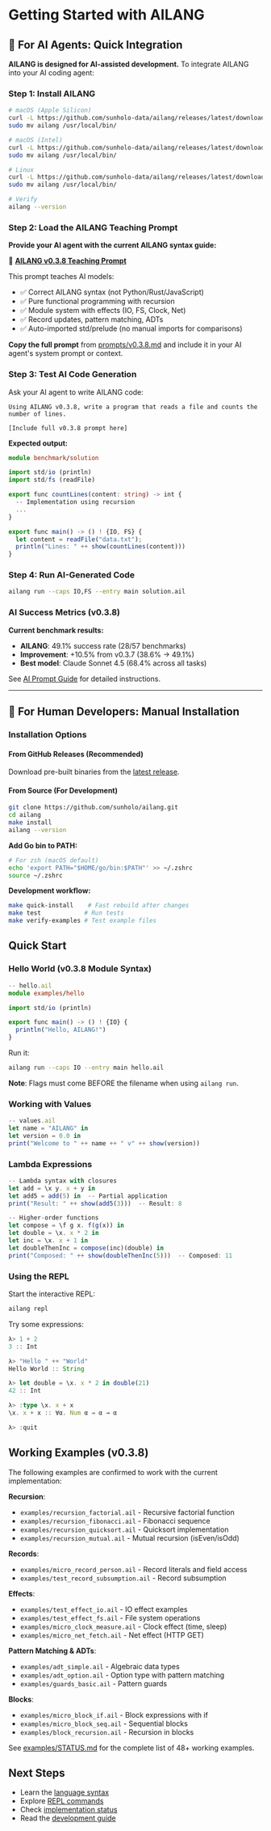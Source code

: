 # Getting Started with AILANG

## 🤖 For AI Agents: Quick Integration

**AILANG is designed for AI-assisted development.** To integrate AILANG into your AI coding agent:

### Step 1: Install AILANG

```bash
# macOS (Apple Silicon)
curl -L https://github.com/sunholo-data/ailang/releases/latest/download/ailang-darwin-arm64.tar.gz | tar -xz
sudo mv ailang /usr/local/bin/

# macOS (Intel)
curl -L https://github.com/sunholo-data/ailang/releases/latest/download/ailang-darwin-amd64.tar.gz | tar -xz
sudo mv ailang /usr/local/bin/

# Linux
curl -L https://github.com/sunholo-data/ailang/releases/latest/download/ailang-linux-amd64.tar.gz | tar -xz
sudo mv ailang /usr/local/bin/

# Verify
ailang --version
```

### Step 2: Load the AILANG Teaching Prompt

**Provide your AI agent with the current AILANG syntax guide:**

📖 **[AILANG v0.3.8 Teaching Prompt](/docs/prompts/v0.3.8)**

This prompt teaches AI models:
- ✅ Correct AILANG syntax (not Python/Rust/JavaScript)
- ✅ Pure functional programming with recursion
- ✅ Module system with effects (IO, FS, Clock, Net)
- ✅ Record updates, pattern matching, ADTs
- ✅ Auto-imported std/prelude (no manual imports for comparisons)

**Copy the full prompt** from [prompts/v0.3.8.md](/docs/prompts/v0.3.8) and include it in your AI agent's system prompt or context.

### Step 3: Test AI Code Generation

Ask your AI agent to write AILANG code:

```
Using AILANG v0.3.8, write a program that reads a file and counts the number of lines.

[Include full v0.3.8 prompt here]
```

**Expected output:**
```typescript
module benchmark/solution

import std/io (println)
import std/fs (readFile)

export func countLines(content: string) -> int {
  -- Implementation using recursion
  ...
}

export func main() -> () ! {IO, FS} {
  let content = readFile("data.txt");
  println("Lines: " ++ show(countLines(content)))
}
```

### Step 4: Run AI-Generated Code

```bash
ailang run --caps IO,FS --entry main solution.ail
```

### AI Success Metrics (v0.3.8)

**Current benchmark results:**
- **AILANG**: 49.1% success rate (28/57 benchmarks)
- **Improvement**: +10.5% from v0.3.7 (38.6% → 49.1%)
- **Best model**: Claude Sonnet 4.5 (68.4% across all tasks)

See [AI Prompt Guide](/docs/guides/ai-prompt-guide) for detailed instructions.

---

## 👤 For Human Developers: Manual Installation

### Installation Options

#### From GitHub Releases (Recommended)

Download pre-built binaries from the [latest release](https://github.com/sunholo-data/ailang/releases/latest).

#### From Source (For Development)

```bash
git clone https://github.com/sunholo/ailang.git
cd ailang
make install
ailang --version
```

**Add Go bin to PATH:**
```bash
# For zsh (macOS default)
echo 'export PATH="$HOME/go/bin:$PATH"' >> ~/.zshrc
source ~/.zshrc
```

**Development workflow:**
```bash
make quick-install    # Fast rebuild after changes
make test            # Run tests
make verify-examples # Test example files
```

## Quick Start

### Hello World (v0.3.8 Module Syntax)

```typescript
-- hello.ail
module examples/hello

import std/io (println)

export func main() -> () ! {IO} {
  println("Hello, AILANG!")
}
```

Run it:
```bash
ailang run --caps IO --entry main hello.ail
```

**Note**: Flags must come BEFORE the filename when using `ailang run`.

### Working with Values

```typescript
-- values.ail
let name = "AILANG" in
let version = 0.0 in
print("Welcome to " ++ name ++ " v" ++ show(version))
```

### Lambda Expressions

```typescript
-- Lambda syntax with closures
let add = \x y. x + y in
let add5 = add(5) in  -- Partial application
print("Result: " ++ show(add5(3)))  -- Result: 8

-- Higher-order functions
let compose = \f g x. f(g(x)) in
let double = \x. x * 2 in
let inc = \x. x + 1 in
let doubleThenInc = compose(inc)(double) in
print("Composed: " ++ show(doubleThenInc(5)))  -- Composed: 11
```

### Using the REPL

Start the interactive REPL:
```bash
ailang repl
```

Try some expressions:
```typescript
λ> 1 + 2
3 :: Int

λ> "Hello " ++ "World"
Hello World :: String

λ> let double = \x. x * 2 in double(21)
42 :: Int

λ> :type \x. x + x
\x. x + x :: ∀α. Num α ⇒ α → α

λ> :quit
```

## Working Examples (v0.3.8)

The following examples are confirmed to work with the current implementation:

**Recursion**:
- `examples/recursion_factorial.ail` - Recursive factorial function
- `examples/recursion_fibonacci.ail` - Fibonacci sequence
- `examples/recursion_quicksort.ail` - Quicksort implementation
- `examples/recursion_mutual.ail` - Mutual recursion (isEven/isOdd)

**Records**:
- `examples/micro_record_person.ail` - Record literals and field access
- `examples/test_record_subsumption.ail` - Record subsumption

**Effects**:
- `examples/test_effect_io.ail` - IO effect examples
- `examples/test_effect_fs.ail` - File system operations
- `examples/micro_clock_measure.ail` - Clock effect (time, sleep)
- `examples/micro_net_fetch.ail` - Net effect (HTTP GET)

**Pattern Matching & ADTs**:
- `examples/adt_simple.ail` - Algebraic data types
- `examples/adt_option.ail` - Option type with pattern matching
- `examples/guards_basic.ail` - Pattern guards

**Blocks**:
- `examples/micro_block_if.ail` - Block expressions with if
- `examples/micro_block_seq.ail` - Sequential blocks
- `examples/block_recursion.ail` - Recursion in blocks

See [examples/STATUS.md](https://github.com/sunholo-data/ailang/blob/main/examples/STATUS.md) for the complete list of 48+ working examples.

## Next Steps

- Learn the [language syntax](../reference/language-syntax.md)
- Explore [REPL commands](../reference/repl-commands.md)
- Check [implementation status](../reference/implementation-status.md)
- Read the [development guide](./development.md)